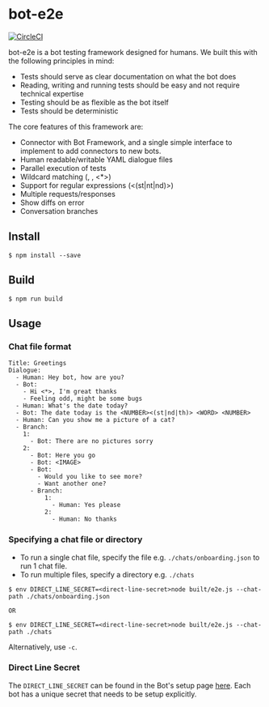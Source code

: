 # bot-e2e

[![CircleCI](https://circleci.com/gh/aiden/bot-e2e.svg?style=svg&circle-token=b945b5b109d685a84d3b1d7794c8fd0b2a4f2e0a)](https://circleci.com/gh/aiden/bot-e2e)

bot-e2e is a bot testing framework designed for humans. We built this with the following principles in mind:

- Tests should serve as clear documentation on what the bot does
- Reading, writing and running tests should be easy and not require technical expertise
- Testing should be as flexible as the bot itself
- Tests should be deterministic

The core features of this framework are:

- Connector with Bot Framework, and a single simple interface to implement to add connectors to new bots.
- Human readable/writable YAML dialogue files
- Parallel execution of tests
- Wildcard matching (<NUMBER>, <WORD>, <\*>)
- Support for regular expressions (<(st|nt|nd)>)
- Multiple requests/responses
- Show diffs on error
- Conversation branches

## Install

```
$ npm install --save
```

## Build

```
$ npm run build
```

## Usage

### Chat file format


```
Title: Greetings
Dialogue:
  - Human: Hey bot, how are you?
  - Bot:
    - Hi <*>, I'm great thanks
    - Feeling odd, might be some bugs
  - Human: What's the date today?
  - Bot: The date today is the <NUMBER><(st|nd|th)> <WORD> <NUMBER>
  - Human: Can you show me a picture of a cat?
  - Branch:
    1:
      - Bot: There are no pictures sorry
    2:
      - Bot: Here you go
      - Bot: <IMAGE>
      - Bot:
        - Would you like to see more?
        - Want another one?
      - Branch:
          1:
            - Human: Yes please
          2:
            - Human: No thanks
```

### Specifying a chat file or directory

* To run a single chat file, specify the file e.g. `./chats/onboarding.json` to run 1 chat file.
* To run multiple files, specify a directory e.g. `./chats`

```
$ env DIRECT_LINE_SECRET=<direct-line-secret>node built/e2e.js --chat-path ./chats/onboarding.json

OR

$ env DIRECT_LINE_SECRET=<direct-line-secret>node built/e2e.js --chat-path ./chats
```

Alternatively, use `-c`.

### Direct Line Secret

The `DIRECT_LINE_SECRET` can be found in the Bot's setup page [here](https://dev.botframework.com/bots).
Each bot has a unique secret that needs to be setup explicitly.
